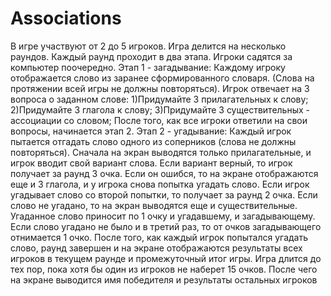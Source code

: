 # Associations
В игре участвуют от 2 до 5 игроков. Игра делится на несколько раундов. Каждый раунд проходит в два этапа. Игроки садятся за компьютер поочередно.
Этап 1 - загадывание:
Каждому игроку отображается слово из заранее сформированного словаря. (Слова на протяжении всей игры не должны повторяться). Игрок отвечает на 3 вопроса о заданном слове:
1)Придумайте 3 прилагательных к слову; 
2)Придумайте 3 глагола к слову; 
3)Придумайте 3 существительных - ассоциации со словом; 
После того, как все игроки ответили на свои вопросы, начинается этап 2.
Этап 2 - угадывание:
Каждый игрок пытается отгадать слово одного из соперников (слова не должны повторяться).
Сначала на экран выводятся только прилагательные, и игрок вводит свой вариант слова. Если вариант верный, то игрок получает за раунд 3 очка. Если он ошибся, то на экране отображаются еще и 3 глагола, и у игрока снова попытка угадать слово. Если игрок угадывает слово со второй попытки, то получает за раунд 2 очка. Если слово не угадано, то на экран выводятся еще и существительные. Угаданное слово приносит по 1 очку и угадавшему, и загадывающему. Если слово угадано не было и в третий раз, то от очков загадывающего отнимается 1 очко.
После того, как каждый игрок попытался угадать слово, раунд завершен и на экране отображаются результаты всех игроков в текущем раунде и промежуточный итог игры.
Игра длится до тех пор, пока хотя бы один из игроков не наберет 15 очков. После чего на экране выводится имя победителя и результаты остальных игроков

